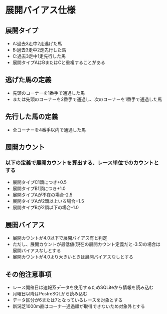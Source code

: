 # 展開バイアス仕様

## 展開タイプ
- A:過去3走中2走逃げた馬
- B:過去3走中2走先行した馬
- C:過去3走中1走先行した馬
- 展開タイプAはBまたはCと重複することがある

## 逃げた馬の定義
- 先頭のコーナーを1番手で通過した馬
- または先頭のコーナーを2番手で通過し、次のコーナーを1番手で通過した馬

## 先行した馬の定義
- 全コーナーを4番手以内で通過した馬

## 展開カウント
### 以下の定義で展開カウントを算出する、レース単位でのカウントとする
- 展開タイプC1頭につき+0.5
- 展開タイプB1頭につき+1.0
- 展開タイプAが不在の場合-2.5
- 展開タイプAが2頭以上いる場合+1.5
- 展開タイプBが2頭以下の場合-1.0

## 展開バイアス
- 展開カウントが4.0以下で展開バイアス有と判定
- ただし、展開カウントが最低値(現在の展開カウント定義だと-3.5)の場合は展開バイアスなしとする
- 展開カウントが4.0より大きいときは展開バイアスなしとする

## その他注意事項
- レース開催日は速報系データを使用するためSQLiteから情報を読み込む
- 月曜日以降はPostreSQLから読み込む
- データ区分が6または7となっているレースを対象とする
- 新潟芝1000m直はコーナー通過順が取得できないため対象外とする